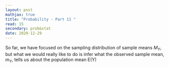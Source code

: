 ```yaml
---
layout: post
mathjax: true
title: "Probability - Part 11 "
read: 15
secondary: prob&stat
date: 2020-12-29
---
```


So far, we have focused on the sampling distribution of sample means $M_Y$, but what we would really like to do is infer what the observed sample mean, $m_Y$, tells us about the population mean E(Y)

